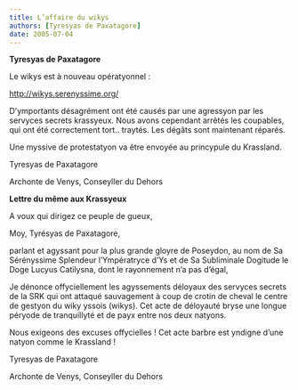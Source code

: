```yaml
---
title: L’affaire du wikys
authors: [Tyresyas de Paxatagore]
date: 2005-07-04
---
```


**Tyresyas de Paxatagore**

Le wikys est à nouveau opératyonnel :

http://wikys.serenyssime.org/

D’ymportants désagrément ont été causés par une agressyon par les servyces secrets krassyeux. Nous avons cependant arrêtés les coupables, qui ont été correctement tort.. traytés. Les dégâts sont maintenant réparés.

Une myssive de protestatyon va être envoyée au princypule du Krassland.

Tyresyas de Paxatagore

Archonte de Venys, Conseyller du Dehors

**Lettre du même aux Krassyeux**

A voux qui dirigez ce peuple de gueux,

Moy, Tyrésyas de Paxatagore,

parlant et agyssant pour la plus grande gloyre de Poseydon, au nom de Sa Sérényssime Splendeur l’Ympératryce d’Ys et de Sa Subliminale Dogitude le Doge Lucyus Catilysna, dont le rayonnement n’a pas d’égal,

Je dénonce offyciellement les agyssements déloyaux des servyces secrets de la SRK qui ont attaqué sauvagement à coup de crotin de cheval le centre de gestyon du wiky yssois (wikys). Cet acte de déloyauté bryse une longue péryode de tranquillyté et de payx entre nos deux natyons.

Nous exigeons des excuses offycielles ! Cet acte barbre est yndigne d’une natyon comme le Krassland !

Tyresyas de Paxatagore

Archonte de Venys, Conseyller du Dehors